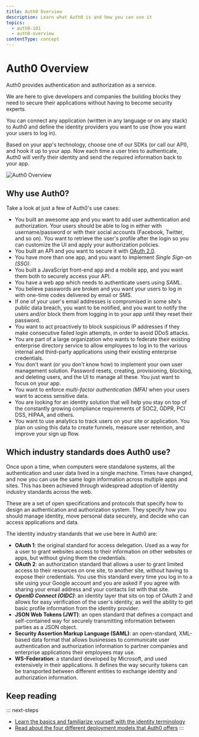 ```yaml
---
title: Auth0 Overview
description: Learn what Auth0 is and how you can use it
topics:
  - auth0-101
  - auth0-overview
contentType: concept
---
```

# Auth0 Overview

Auth0 provides authentication and authorization as a service.

We are here to give developers and companies the building blocks they need to secure their applications without having to become security experts.

You can connect any application (written in any language or on any stack) to Auth0 and define the identity providers you want to use (how you want your users to log in). 

Based on your app's technology, choose one of our SDKs (or call our API), and hook it up to your app. Now each time a user tries to authenticate, Auth0 will verify their identity and send the required information back to your app.

![Auth0 Overview](/media/articles/getting-started/overview.png)

## Why use Auth0?

Take a look at just a few of Auth0's use cases:

- You built an awesome app and you want to add user authentication and authorization. Your users should be able to log in either with username/password or with their social accounts (Facebook, Twitter, and so on). You want to retrieve the user's profile after the login so you can customize the UI and apply your authorization policies.
- You built an API and you want to secure it with [OAuth 2.0](/protocols/oauth2).
- You have more than one app, and you want to implement <dfn data-key="single-sign-on">Single Sign-on (SSO)</dfn>.
- You built a JavaScript front-end app and a mobile app, and you want them both to securely access your API.
- You have a web app which needs to authenticate users using <dfn data-key="security-assertion-markup-language">SAML</dfn>.
- You believe passwords are broken and you want your users to log in with one-time codes delivered by email or SMS.
- If one of your user's email addresses is compromised in some site's public data breach, you want to be notified, and you want to notify the users and/or block them from logging in to your app until they reset their password.
- You want to act proactively to block suspicious IP addresses if they make consecutive failed login attempts, in order to avoid DDoS attacks.
- You are part of a large organization who wants to federate their existing enterprise directory service to allow employees to log in to the various internal and third-party applications using their existing enterprise credentials.
- You don't want (or you don't know how) to implement your own user management solution. Password resets, creating, provisioning, blocking, and deleting users, and the UI to manage all these. You just want to focus on your app.
- You want to enforce <dfn data-key="multifactor-authentication">multi-factor authentication (MFA)</dfn> when your users want to access sensitive data.
- You are looking for an identity solution that will help you stay on top of the constantly growing compliance requirements of SOC2, GDPR, PCI DSS, HIPAA, and others.
- You want to use analytics to track users on your site or application. You plan on using this data to create funnels, measure user retention, and improve your sign up flow.

## Which industry standards does Auth0 use?

Once upon a time, when computers were standalone systems, all the authentication and user data lived in a single machine. Times have changed, and now you can use the same login information across multiple apps and sites. This has been achieved through widespread adoption of identity industry standards across the web.

These are a set of open specifications and protocols that specify how to design an authentication and authorization system. They specify how you should manage identity, move personal data securely, and decide who can access applications and data.

The identity industry standards that we use here in Auth0 are:

- **OAuth 1**: the original standard for access delegation. Used as a way for a user to grant websites access to their information on other websites or apps, but without giving them the credentials.
- **OAuth 2**: an authorization standard that allows a user to grant limited access to their resources on one site, to another site, without having to expose their credentials. You use this standard every time you log in to a site using your Google account and you are asked if you agree with sharing your email address and your contacts list with that site.
- <dfn data-key="openid">**OpenID Connect (OIDC)**</dfn>: an identity layer that sits on top of OAuth 2 and allows for easy verification of the user's identity, as well the ability to get basic profile information from the identity provider.
- **JSON Web Tokens (JWT)**: an open standard that defines a compact and self-contained way for securely transmitting information between parties as a JSON object.
- **Security Assertion Markup Language (SAML)**: an open-standard, XML-based data format that allows businesses to communicate user authentication and authorization information to partner companies and enterprise applications their employees may use.
- **WS-Federation**: a standard developed by Microsoft, and used extensively in their applications. It defines the way security tokens can be transported between different entities to exchange identity and authorization information.

## Keep reading

::: next-steps
- [Learn the basics and familiarize yourself with the identity terminology](/getting-started/the-basics)
- [Read about the four different deployment models that Auth0 offers](/getting-started/deployment-models)
:::
